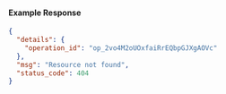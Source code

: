 <!-- Code generated for API Clients. DO NOT EDIT. -->
#### Example Response
```json
{
  "details": {
    "operation_id": "op_2vo4M2oUOxfaiRrEQbpGJXgAOVc"
  },
  "msg": "Resource not found",
  "status_code": 404
}
